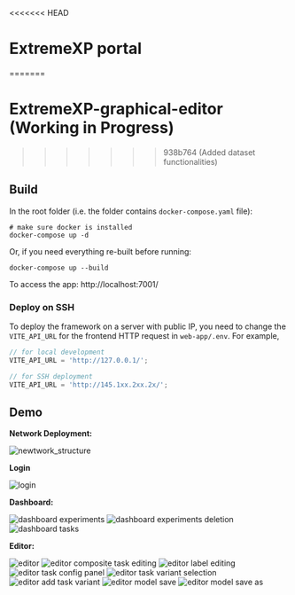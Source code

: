 <<<<<<< HEAD
# ExtremeXP portal
=======
# ExtremeXP-graphical-editor (Working in Progress)
>>>>>>> 938b764 (Added dataset functionalities)

## Build

In the root folder (i.e. the folder contains `docker-compose.yaml` file):

```shell
# make sure docker is installed
docker-compose up -d
```

Or, if you need everything re-built before running:

```shell
docker-compose up --build
```

To access the app: http://localhost:7001/

### Deploy on SSH

To deploy the framework on a server with public IP, you need to change the `VITE_API_URL` for the frontend HTTP request in `web-app/.env`.
For example,

```javascript
// for local development
VITE_API_URL = 'http://127.0.0.1/';

// for SSH deployment
VITE_API_URL = 'http://145.1xx.2xx.2x/';
```

## Demo

**Network Deployment:**

![newtwork_structure](https://github.com/Yunabell-VU/ExtremeXP-graphical-editor/blob/main/demo_images/network_and_authentication.v1.png)

**Login**

![login](https://github.com/Yunabell-VU/ExtremeXP-graphical-editor/blob/main/demo_images/1.login.png)

**Dashboard:**

![dashboard experiments](https://github.com/Yunabell-VU/ExtremeXP-graphical-editor/blob/main/demo_images/2.dashboard-experiments-overview.png)
![dashboard experiments deletion](https://github.com/Yunabell-VU/ExtremeXP-graphical-editor/blob/main/demo_images/3.dashboard-experiments-deletion.png)
![dashboard tasks](https://github.com/Yunabell-VU/ExtremeXP-graphical-editor/blob/main/demo_images/4.dashboard-tasks-overview.png)

**Editor:**

![editor](https://github.com/Yunabell-VU/ExtremeXP-graphical-editor/blob/main/demo_images/6.editor-drag-to-add-composite-task.png)
![editor composite task editing](https://github.com/Yunabell-VU/ExtremeXP-graphical-editor/blob/main/demo_images/7.editor-composite-task-editing.png)
![editor label editing](https://github.com/Yunabell-VU/ExtremeXP-graphical-editor/blob/main/demo_images/8.editor-label-editing.png)
![editor task config panel](https://github.com/Yunabell-VU/ExtremeXP-graphical-editor/blob/main/demo_images/9.editor-task-config-panel-name-editing.png)
![editor task variant selection](https://github.com/Yunabell-VU/ExtremeXP-graphical-editor/blob/main/demo_images/10.editor-task-config-panel-variant-selection.png)
![editor add task variant](https://github.com/Yunabell-VU/ExtremeXP-graphical-editor/blob/main/demo_images/11.editor-task-config-panel-add-variant.png)
![editor model save](https://github.com/Yunabell-VU/ExtremeXP-graphical-editor/blob/main/demo_images/12.editor-model-save.png)
![editor model save as](https://github.com/Yunabell-VU/ExtremeXP-graphical-editor/blob/main/demo_images/13.editor-model-save-as.png)
